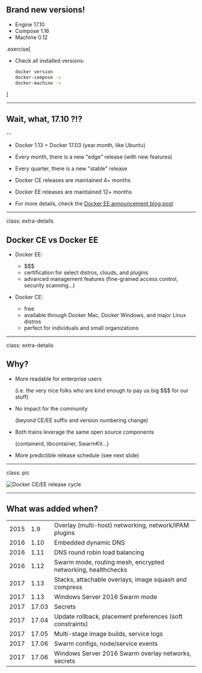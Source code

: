 ## Brand new versions!

- Engine 17.10
- Compose 1.16
- Machine 0.12

.exercise[

- Check all installed versions:
  ```bash
  docker version
  docker-compose -v
  docker-machine -v
  ```

]

---

## Wait, what, 17.10 ?!?

--

- Docker 1.13 = Docker 17.03 (year.month, like Ubuntu)

- Every month, there is a new "edge" release (with new features)

- Every quarter, there is a new "stable" release

- Docker CE releases are maintained 4+ months

- Docker EE releases are maintained 12+ months

- For more details, check the [Docker EE announcement blog post](https://blog.docker.com/2017/03/docker-enterprise-edition/)

---

class: extra-details

## Docker CE vs Docker EE

- Docker EE:

  - $$$
  - certification for select distros, clouds, and plugins
  - advanced management features (fine-grained access control, security scanning...)

- Docker CE:

  - free
  - available through Docker Mac, Docker Windows, and major Linux distros
  - perfect for individuals and small organizations

---

class: extra-details

## Why?

- More readable for enterprise users

  (i.e. the very nice folks who are kind enough to pay us big $$$ for our stuff)

- No impact for the community

  (beyond CE/EE suffix and version numbering change)

- Both trains leverage the same open source components

  (containerd, libcontainer, SwarmKit...)

- More predictible release schedule (see next slide)

---

class: pic

![Docker CE/EE release cycle](images/docker-ce-ee-lifecycle.png)

---

## What was added when?

||||
| ---- | ----- | --- |
| 2015 |  1.9  | Overlay (multi-host) networking, network/IPAM plugins
| 2016 |  1.10 | Embedded dynamic DNS
| 2016 |  1.11 | DNS round robin load balancing
| 2016 |  1.12 | Swarm mode, routing mesh, encrypted networking, healthchecks
| 2017 |  1.13 | Stacks, attachable overlays, image squash and compress
| 2017 |  1.13 | Windows Server 2016 Swarm mode
| 2017 | 17.03 | Secrets
| 2017 | 17.04 | Update rollback, placement preferences (soft constraints)
| 2017 | 17.05 | Multi-stage image builds, service logs
| 2017 | 17.06 | Swarm configs, node/service events
| 2017 | 17.06 | Windows Server 2016 Swarm overlay networks, secrets
